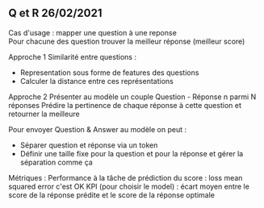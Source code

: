 ## Q et R 26/02/2021
Cas d'usage : mapper une question à une reponse  
Pour chacune des question trouver la meilleur réponse (meilleur score) 

Approche 1
Similarité entre questions : 
* Representation sous forme de features des questions 
* Calculer la distance entre ces représentations

Approche 2
Présenter au modèle un couple Question - Réponse n parmi N réponses
Prédire la pertinence de chaque réponse à cette question et retourner la meilleure

Pour envoyer Question & Answer au modèle on peut : 
* Séparer question et réponse via un token
* Définir une taille fixe pour la question et pour la réponse et gérer la séparation comme ça 

Métriques : 
Performance à la tâche de prédiction du score : loss mean squared error c'est OK 
KPI (pour choisir le model) : écart moyen entre le score de la réponse prédite et le score de la réponse optimale

